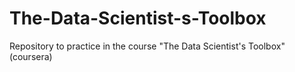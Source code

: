 The-Data-Scientist-s-Toolbox
============================

Repository to practice in the course "The Data Scientist's Toolbox" (coursera)
